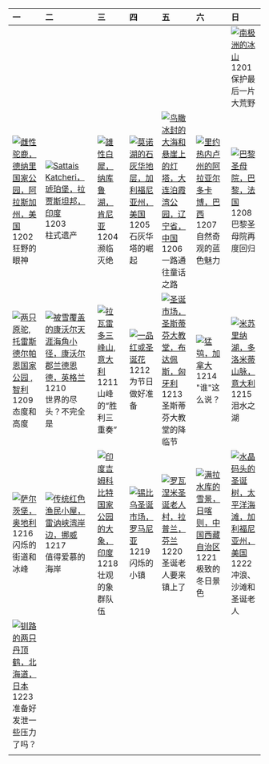 | 一                                                                                                                                                                                                 | 二                                                                                                                                                                                                       | 三                                                                                                                                                                                                  | 四                                                                                                                                                                                    | 五                                                                                                                                                                                                             | 六                                                                                                                                                                                                        | 日                                                                                                                                                                                                  |
|:--------------------------------------------------------------------------------------------------------------------------------------------------------------------------------------------------|:--------------------------------------------------------------------------------------------------------------------------------------------------------------------------------------------------------|:---------------------------------------------------------------------------------------------------------------------------------------------------------------------------------------------------|:-------------------------------------------------------------------------------------------------------------------------------------------------------------------------------------|:--------------------------------------------------------------------------------------------------------------------------------------------------------------------------------------------------------------|:---------------------------------------------------------------------------------------------------------------------------------------------------------------------------------------------------------|:---------------------------------------------------------------------------------------------------------------------------------------------------------------------------------------------------|
|                                                                                                                                                                                                   |                                                                                                                                                                                                         |                                                                                                                                                                                                    |                                                                                                                                                                                      |                                                                                                                                                                                                               |                                                                                                                                                                                                          | [![](https://www.bing.com/th?id=OHR.IcebergsAntarctica_ZH-CN2942178295_320x240.jpg '南极洲的冰山')](https://www.bing.com/th?id=OHR.IcebergsAntarctica_ZH-CN2942178295_UHD.jpg)<br>1201<br>保护最后一片大荒野      |
| [![](https://www.bing.com/th?id=OHR.SnowMoose_ZH-CN3364979952_320x240.jpg '雌性驼鹿，德纳里国家公园，阿拉斯加州，美国')](https://www.bing.com/th?id=OHR.SnowMoose_ZH-CN3364979952_UHD.jpg)<br>1202<br>狂野的眼神            | [![](https://www.bing.com/th?id=OHR.JaipurFort_ZH-CN3891828158_320x240.jpg 'Sattais Katcheri，琥珀堡，拉贾斯坦邦，印度')](https://www.bing.com/th?id=OHR.JaipurFort_ZH-CN3891828158_UHD.jpg)<br>1203<br>柱式遗产         | [![](https://www.bing.com/th?id=OHR.RhinosKenya_ZH-CN4422118541_320x240.jpg '雄性白犀，纳库鲁湖，肯尼亚')](https://www.bing.com/th?id=OHR.RhinosKenya_ZH-CN4422118541_UHD.jpg)<br>1204<br>濒临灭绝                  | [![](https://www.bing.com/th?id=OHR.MonoTufa_ZH-CN4998806540_320x240.jpg '莫诺湖的石灰华地层，加利福尼亚州，美国')](https://www.bing.com/th?id=OHR.MonoTufa_ZH-CN4998806540_UHD.jpg)<br>1205<br>石灰华塔的崛起 | [![](https://www.bing.com/th?id=OHR.GreaterSnow2024_ZH-CN5929129591_320x240.jpg '鸟瞰冰封的大海和悬崖上的灯塔，大连泊霞湾公园，辽宁省，中国')](https://www.bing.com/th?id=OHR.GreaterSnow2024_ZH-CN5929129591_UHD.jpg)<br>1206<br>一路通往童话之路 | [![](https://www.bing.com/th?id=OHR.ArraialdoCabo_ZH-CN6202620711_320x240.jpg '里约热内卢州的阿拉亚尔多卡博，巴西')](https://www.bing.com/th?id=OHR.ArraialdoCabo_ZH-CN6202620711_UHD.jpg)<br>1207<br>自然奇观的蓝色魅力           | [![](https://www.bing.com/th?id=OHR.ReopeningNotreDame_ZH-CN6512133762_320x240.jpg '巴黎圣母院，巴黎，法国')](https://www.bing.com/th?id=OHR.ReopeningNotreDame_ZH-CN6512133762_UHD.jpg)<br>1208<br>巴黎圣母院再度回归 |
| [![](https://www.bing.com/th?id=OHR.GuanacosChile_ZH-CN7011761081_320x240.jpg '两只原驼,托雷斯德尔帕恩国家公园 , 智利')](https://www.bing.com/th?id=OHR.GuanacosChile_ZH-CN7011761081_UHD.jpg)<br>1209<br>态度和高度    | [![](https://www.bing.com/th?id=OHR.CornwallSnow_ZH-CN8407245245_320x240.jpg '被雪覆盖的康沃尔天涯海角小径，康沃尔郡兰德恩德，英格兰')](https://www.bing.com/th?id=OHR.CornwallSnow_ZH-CN8407245245_UHD.jpg)<br>1210<br>世界的尽头？不完全是 | [![](https://www.bing.com/th?id=OHR.DolomitesSky_ZH-CN9299967785_320x240.jpg '拉瓦雷多三峰山,意大利')](https://www.bing.com/th?id=OHR.DolomitesSky_ZH-CN9299967785_UHD.jpg)<br>1211<br>山峰的“胜利三重奏”            | [![](https://www.bing.com/th?id=OHR.WildPoinsettia_ZH-CN7984548709_320x240.jpg '一品红或圣诞花')](https://www.bing.com/th?id=OHR.WildPoinsettia_ZH-CN7984548709_UHD.jpg)<br>1212<br>为节日做好准备 | [![](https://www.bing.com/th?id=OHR.ChristmasBudapest_ZH-CN8197439971_320x240.jpg '圣诞市场，圣斯蒂芬大教堂，布达佩斯，匈牙利')](https://www.bing.com/th?id=OHR.ChristmasBudapest_ZH-CN8197439971_UHD.jpg)<br>1213<br>圣斯蒂芬大教堂的降临节  | [![](https://www.bing.com/th?id=OHR.NorthernHawkOwl_ZH-CN8408027305_320x240.jpg '猛鸮，加拿大')](https://www.bing.com/th?id=OHR.NorthernHawkOwl_ZH-CN8408027305_UHD.jpg)<br>1214<br>"谁"这么说？                    | [![](https://www.bing.com/th?id=OHR.MisurinaLake_ZH-CN0744434715_320x240.jpg '米苏里纳湖，多洛米蒂山脉，意大利')](https://www.bing.com/th?id=OHR.MisurinaLake_ZH-CN0744434715_UHD.jpg)<br>1215<br>泪水之湖             |
| [![](https://www.bing.com/th?id=OHR.SalzburgSnow_ZH-CN0964131994_320x240.jpg '萨尔茨堡，奥地利')](https://www.bing.com/th?id=OHR.SalzburgSnow_ZH-CN0964131994_UHD.jpg)<br>1216<br>闪烁的街道和冰峰                | [![](https://www.bing.com/th?id=OHR.ReinefjordenNorway_ZH-CN1198843758_320x240.jpg '传统红色渔民小屋，雷讷峡湾岸边，挪威')](https://www.bing.com/th?id=OHR.ReinefjordenNorway_ZH-CN1198843758_UHD.jpg)<br>1217<br>值得爱慕的海岸 | [![](https://www.bing.com/th?id=OHR.MorningElephants_ZH-CN1418579765_320x240.jpg '印度吉姆科比特国家公园的大象，印度')](https://www.bing.com/th?id=OHR.MorningElephants_ZH-CN1418579765_UHD.jpg)<br>1218<br>壮观的象群队伍 | [![](https://www.bing.com/th?id=OHR.SibiuRomania_ZH-CN1631942857_320x240.jpg '锡比乌圣诞市场，罗马尼亚')](https://www.bing.com/th?id=OHR.SibiuRomania_ZH-CN1631942857_UHD.jpg)<br>1219<br>闪烁的小镇  | [![](https://www.bing.com/th?id=OHR.SantaClausVillage_ZH-CN1839275027_320x240.jpg '罗瓦涅米圣诞老人村，拉普兰，芬兰')](https://www.bing.com/th?id=OHR.SantaClausVillage_ZH-CN1839275027_UHD.jpg)<br>1220<br>圣诞老人要来镇上了         | [![](https://www.bing.com/th?id=OHR.WinterSolstice2024_ZH-CN2045153949_320x240.jpg '满拉水库的雪景，日喀则，中国西藏自治区')](https://www.bing.com/th?id=OHR.WinterSolstice2024_ZH-CN2045153949_UHD.jpg)<br>1221<br>极致的冬日景色 | [![](https://www.bing.com/th?id=OHR.CrystalPier_ZH-CN2256372880_320x240.jpg '水晶码头的圣诞树，太平洋海滩，加利福尼亚州，美国')](https://www.bing.com/th?id=OHR.CrystalPier_ZH-CN2256372880_UHD.jpg)<br>1222<br>冲浪、沙滩和圣诞老人 |
| [![](https://www.bing.com/th?id=OHR.FestivusCranes_ZH-CN2464862059_320x240.jpg '钏路的两只丹顶鹤，北海道，日本')](https://www.bing.com/th?id=OHR.FestivusCranes_ZH-CN2464862059_UHD.jpg)<br>1223<br>准备好发泄一些压力了吗？ |                                                                                                                                                                                                         |                                                                                                                                                                                                    |                                                                                                                                                                                      |                                                                                                                                                                                                               |                                                                                                                                                                                                          |                                                                                                                                                                                                    |
|                                                                                                                                                                                                   |                                                                                                                                                                                                         |                                                                                                                                                                                                    |                                                                                                                                                                                      |                                                                                                                                                                                                               |                                                                                                                                                                                                          |                                                                                                                                                                                                    |